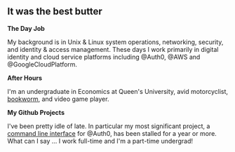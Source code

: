 ## It was the best butter

<!--
**dmark/dmark** is a ✨ _special_ ✨ repository because its `README.md` (this file) appears on your GitHub profile.

Here are some ideas to get you started:

- 🔭 I’m currently working on ...
- 🌱 I’m currently learning ...
- 👯 I’m looking to collaborate on ...
- 🤔 I’m looking for help with ...
- 💬 Ask me about ...
- 📫 How to reach me: ...
- 😄 Pronouns: ...
- ⚡ Fun fact: ...
-->

__The Day Job__

My background is in Unix & Linux system operations, networking, security, and identity & access management. These days I work primarily in digital identity and cloud service platforms including @Auth0, @AWS and @GoogleCloudPlatform.

__After Hours__

I'm an undergraduate in Economics at Queen's University, avid motorcyclist, [bookworm](https://www.goodreads.com/drumboots), and video game player.

__My Github Projects__

I've been pretty idle of late. In particular my most significant project, a [command line interface](https://github.com/dmark/authzero) for @Auth0, has been stalled for a year or more. What can I say ... I work full-time and I'm a part-time undergrad!
